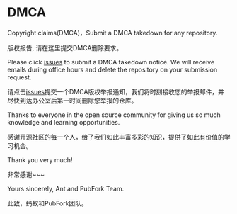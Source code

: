 # DMCA
Copyright claims(DMCA)，Submit a DMCA takedown for any repository. 

版权报告, 请在这里提交DMCA删除要求。

Please click [issues](https://github.com/PubFork/DMCA/issues) to submit a DMCA takedown notice. We will receive emails during office hours and delete the repository on your submission request.

请点击[issues](https://github.com/PubFork/DMCA/issues)提交一个DMCA版权举报通知，我们将时刻接收您的举报邮件，并尽快到达办公室后第一时间删除您举报的仓库。

Thanks to everyone in the open source community for giving us so much knowledge and learning opportunities.

感谢开源社区的每一个人，给了我们如此丰富多彩的知识，提供了如此有价值的学习机会。

Thank you very much!

非常感谢~~~

Yours sincerely, Ant and PubFork Team.

此致，蚂蚁和PubFork团队。
